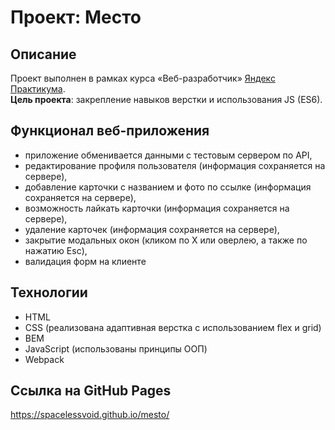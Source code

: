 # Проект: Место

## Описание

Проект выполнен в рамках курса «Веб-разработчик» [Яндекс Практикума](https://practicum.yandex.ru).\
**Цель проекта**: закрепление навыков верстки и использования JS (ES6).

## Функционал веб-приложения

- приложение обменивается данными с тестовым сервером по API,
- редактирование профиля пользователя (информация сохраняется на сервере),
- добавление карточки с названием и фото по ссылке (информация сохраняется на сервере),
- возможность лайкать карточки (информация сохраняется на сервере),
- удаление карточек (информация сохраняется на сервере),
- закрытие модальных окон (кликом по Х или оверлею, а также по нажатию Esc),
- валидация форм на клиенте

## Технологии

- HTML
- CSS (реализована адаптивная верстка с использованием flex и grid)
- BEM
- JavaScript (использованы принципы ООП)
- Webpack

## Ссылка на GitHub Pages

https://spacelessvoid.github.io/mesto/
